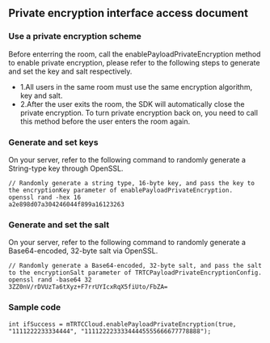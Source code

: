 ## Private encryption interface access document

### Use a private encryption scheme
Before enterring the room, call the enablePayloadPrivateEncryption method to enable private encryption, please refer to the following steps to generate and set the key and salt respectively. 

- 1.All users in the same room must use the same encryption algorithm, key and salt.
- 2.After the user exits the room, the SDK will automatically close the private encryption. To turn private encryption back on, you need to call this method before the user enters the room again.

### Generate and set keys
On your server, refer to the following command to randomly generate a String-type key through OpenSSL.

```
// Randomly generate a string type, 16-byte key, and pass the key to the encryptionKey parameter of enablePayloadPrivateEncryption.
openssl rand -hex 16
a2e898d07a304246044f899a16123263
```

### Generate and set the salt
On your server, refer to the following command to randomly generate a Base64-encoded, 32-byte salt via OpenSSL.

```
// Randomly generate a Base64-encoded, 32-byte salt, and pass the salt to the encryptionSalt parameter of TRTCPayloadPrivateEncryptionConfig.
openssl rand -base64 32
3ZZ0nV/rDVUzTa6tXyz+F7rrUYIcxRqX5fiUto/FbZA=
```

### Sample code
```
int ifSuccess = mTRTCCloud.enablePayloadPrivateEncryption(true, "1111222233334444", "11112222333344445555666677778888");
```